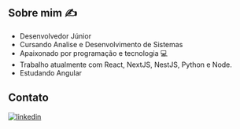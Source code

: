 ## Sobre mim ✍️
- Desenvolvedor Júnior
- Cursando Analise e Desenvolvimento de Sistemas
- Apaixonado por programação e tecnologia 💻
- Trabalho atualmente com React, NextJS, NestJS, Python e Node.
- Estudando Angular

## Contato
[![linkedin](https://img.shields.io/badge/LinkedIn-0077B5?style=for-the-badge&logo=linkedin&logoColor=white)](www.linkedin.com/in/andersoncavalcantedev)
